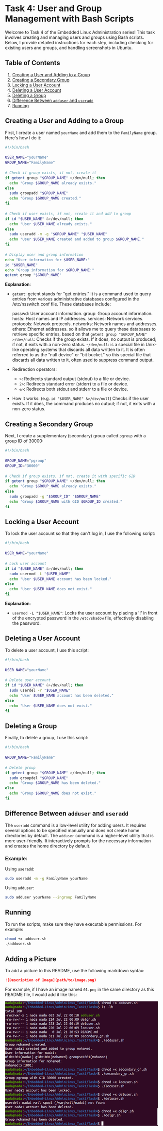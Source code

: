 # Task 4: User and Group Management with Bash Scripts

Welcome to Task 4 of the Embedded Linux Administration series! This task involves creating and managing users and groups using Bash scripts. Below, I provide detailed instructions for each step, including checking for existing users and groups, and handling screenshots in Ubuntu.

## Table of Contents

1. [Creating a User and Adding to a Group](#creating-a-user-and-adding-to-a-group)
2. [Creating a Secondary Group](#creating-a-secondary-group)
3. [Locking a User Account](#locking-a-user-account)
4. [Deleting a User Account](#deleting-a-user-account)
5. [Deleting a Group](#deleting-a-group)
6. [Difference Between `adduser` and `useradd`](#difference-between-adduser-and-useradd)
7. [Running](#running)

## Creating a User and Adding to a Group

First, I create a user named `yourName` and add them to the `FamilyName` group. Here's how I do it:

```bash
#!/bin/bash

USER_NAME="yourName"
GROUP_NAME="FamilyName"

# Check if group exists, if not, create it
if getent group "$GROUP_NAME" >/dev/null; then
  echo "Group $GROUP_NAME already exists."
else
  sudo groupadd "$GROUP_NAME"
  echo "Group $GROUP_NAME created."
fi

# Check if user exists, if not, create it and add to group
if id "$USER_NAME" &>/dev/null; then
  echo "User $USER_NAME already exists."
else
  sudo useradd -m -g "$GROUP_NAME" "$USER_NAME"
  echo "User $USER_NAME created and added to group $GROUP_NAME."
fi

# Display user and group information
echo "User information for $USER_NAME:"
id "$USER_NAME"
echo "Group information for $GROUP_NAME:"
getent group "$GROUP_NAME"
```

**Explanation**:

- `getent`: getent stands for "get entries." It is a command used to query entries from various administrative databases configured in the /etc/nsswitch.conf file. These databases include:

    passwd: User account information.
    group: Group account information.
    hosts: Host names and IP addresses.
    services: Network services.
    protocols: Network protocols.
    networks: Network names and addresses.
    ethers: Ethernet addresses.
so it allows me to query these databases to retrieve specific entries, based on that
`getent group "$GROUP_NAME" >/dev/null`: Checks if the group exists. If it does, no output is produced; if not, it exits with a non-zero status.
-`/dev/null`: is a special file in Unix-like operating systems that discards all data written to it. It is often referred to as the "null device" or "bit bucket." 
so this special file that discards all data written to it, often used to suppress command output.
- Redirection operators:
  - `>`: Redirects standard output (stdout) to a file or device.
  - `2>`: Redirects standard error (stderr) to a file or device.
  - `&>`: Redirects both stdout and stderr to a file or device.
- How it works: (e.g. `id "$USER_NAME" &>/dev/null`) Checks if the user exists. If it does, the command produces no output; if not, it exits with a non-zero status.

## Creating a Secondary Group

Next, I create a supplementary (secondary) group called `pgroup` with a group ID of 30000:

```bash
#!/bin/bash

GROUP_NAME="pgroup"
GROUP_ID="30000"

# Check if group exists, if not, create it with specific GID
if getent group "$GROUP_NAME" >/dev/null; then
  echo "Group $GROUP_NAME already exists."
else
  sudo groupadd -g "$GROUP_ID" "$GROUP_NAME"
  echo "Group $GROUP_NAME with GID $GROUP_ID created."
fi
```

## Locking a User Account

To lock the user account so that they can't log in, I use the following script:

```bash
#!/bin/bash

USER_NAME="yourName"

# Lock user account
if id "$USER_NAME" &>/dev/null; then
  sudo usermod -L "$USER_NAME"
  echo "User $USER_NAME account has been locked."
else
  echo "User $USER_NAME does not exist."
fi
```

**Explanation**:

- `usermod -L "$USER_NAME"`: Locks the user account by placing a '!' in front of the encrypted password in the `/etc/shadow` file, effectively disabling the password.

## Deleting a User Account

To delete a user account, I use this script:

```bash
#!/bin/bash

USER_NAME="yourName"

# Delete user account
if id "$USER_NAME" &>/dev/null; then
  sudo userdel -r "$USER_NAME"
  echo "User $USER_NAME account has been deleted."
else
  echo "User $USER_NAME does not exist."
fi
```

## Deleting a Group

Finally, to delete a group, I use this script:

```bash
#!/bin/bash

GROUP_NAME="FamilyName"

# Delete group
if getent group "$GROUP_NAME" >/dev/null; then
  sudo groupdel "$GROUP_NAME"
  echo "Group $GROUP_NAME has been deleted."
else
  echo "Group $GROUP_NAME does not exist."
fi
```

## Difference Between `adduser` and `useradd`

The `useradd` command is a low-level utility for adding users. It requires several options to be specified manually and does not create home directories by default. The `adduser` command is a higher-level utility that is more user-friendly. It interactively prompts for the necessary information and creates the home directory by default.

### Example:

Using `useradd`:
```bash
sudo useradd -m -g FamilyName yourName
```

Using `adduser`:
```bash
sudo adduser yourName --ingroup FamilyName
```

## Running

To run the scripts, make sure they have executable permissions. For example:

```bash
chmod +x adduser.sh
./adduser.sh
```

## Adding a Picture

To add a picture to this README, use the following markdown syntax:

```markdown
![Description of Image](path/to/image.png)
```

For example, if I have an image named `01.png` in the same directory as this README file, I would add it like this:

![Screenshot Example](01.png)
